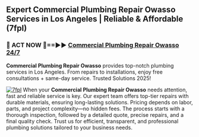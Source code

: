## Expert Commercial Plumbing Repair Owasso Services in Los Angeles | Reliable & Affordable (7fpl)  

<h3>🚿 ACT NOW 🌟==►► <a href="https://tinyurl.com/2ne6vx2x" rel="nofollow">Commercial Plumbing Repair Owasso 24/7</a></h3>

**Commercial Plumbing Repair Owasso** provides top-notch plumbing services in Los Angeles. From repairs to installations, enjoy free consultations + same-day service. Trusted Solutions 2025!

[![7fpl](https://i.imgur.com/4PFF4AK.jpeg)](https://tinyurl.com/2ne6vx2x)
When your **Commercial Plumbing Repair Owasso** needs attention, fast and reliable service is key. Our expert team offers top-tier repairs with durable materials, ensuring long-lasting solutions. Pricing depends on labor, parts, and project complexity—no hidden fees. The process starts with a thorough inspection, followed by a detailed quote, precise repairs, and a final quality check. Trust us for efficient, transparent, and professional plumbing solutions tailored to your business needs.